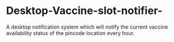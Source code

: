 # Desktop-Vaccine-slot-notifier-
A desktop notification system which will notify the current vaccine availability status of the pincode location every hour.
